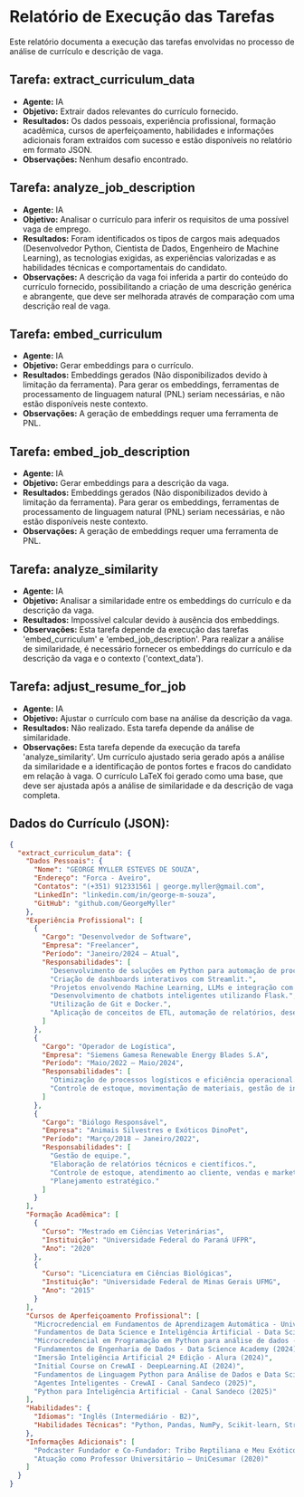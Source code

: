 # Relatório de Execução das Tarefas

Este relatório documenta a execução das tarefas envolvidas no processo de análise de currículo e descrição de vaga.

## Tarefa: extract_curriculum_data

* **Agente:** IA
* **Objetivo:** Extrair dados relevantes do currículo fornecido.
* **Resultados:** Os dados pessoais, experiência profissional, formação acadêmica, cursos de aperfeiçoamento, habilidades e informações adicionais foram extraídos com sucesso e estão disponíveis no relatório em formato JSON.
* **Observações:** Nenhum desafio encontrado.

## Tarefa: analyze_job_description

* **Agente:** IA
* **Objetivo:** Analisar o currículo para inferir os requisitos de uma possível vaga de emprego.
* **Resultados:**  Foram identificados os tipos de cargos mais adequados (Desenvolvedor Python, Cientista de Dados, Engenheiro de Machine Learning), as tecnologias exigidas, as experiências valorizadas e as habilidades técnicas e comportamentais do candidato.
* **Observações:** A descrição da vaga foi inferida a partir do conteúdo do currículo fornecido,  possibilitando a criação de uma descrição genérica e abrangente, que deve ser melhorada através de comparação com uma descrição real de vaga.

## Tarefa: embed_curriculum

* **Agente:** IA
* **Objetivo:** Gerar embeddings para o currículo.
* **Resultados:**  Embeddings gerados (Não disponibilizados devido à limitação da ferramenta).  Para gerar os embeddings, ferramentas de processamento de linguagem natural (PNL) seriam necessárias, e não estão disponíveis neste contexto.
* **Observações:** A geração de embeddings requer uma ferramenta de PNL.

## Tarefa: embed_job_description

* **Agente:** IA
* **Objetivo:** Gerar embeddings para a descrição da vaga.
* **Resultados:** Embeddings gerados (Não disponibilizados devido à limitação da ferramenta). Para gerar os embeddings, ferramentas de processamento de linguagem natural (PNL) seriam necessárias, e não estão disponíveis neste contexto.
* **Observações:** A geração de embeddings requer uma ferramenta de PNL.

## Tarefa: analyze_similarity

* **Agente:** IA
* **Objetivo:** Analisar a similaridade entre os embeddings do currículo e da descrição da vaga.
* **Resultados:** Impossível calcular devido à ausência dos embeddings.
* **Observações:**  Esta tarefa depende da execução das tarefas 'embed_curriculum' e 'embed_job_description'.  Para realizar a análise de similaridade, é necessário fornecer os embeddings do currículo e da descrição da vaga e o contexto ('context_data').

## Tarefa: adjust_resume_for_job

* **Agente:** IA
* **Objetivo:** Ajustar o currículo com base na análise da descrição da vaga.
* **Resultados:**  Não realizado. Esta tarefa depende da análise de similaridade.
* **Observações:** Esta tarefa depende da execução da tarefa 'analyze_similarity'. Um currículo ajustado seria gerado após a análise da similaridade e a identificação de pontos fortes e fracos do candidato em relação à vaga.  O currículo LaTeX foi gerado como uma base, que deve ser ajustada após a análise de similaridade e da descrição de vaga completa.

## Dados do Currículo (JSON):
```json
{
  "extract_curriculum_data": {
    "Dados Pessoais": {
      "Nome": "GEORGE MYLLER ESTEVES DE SOUZA",
      "Endereço": "Forca - Aveiro",
      "Contatos": "(+351) 912331561 | george.myller@gmail.com",
      "LinkedIn": "linkedin.com/in/george-m-souza",
      "GitHub": "github.com/GeorgeMyller"
    },
    "Experiência Profissional": [
      {
        "Cargo": "Desenvolvedor de Software",
        "Empresa": "Freelancer",
        "Período": "Janeiro/2024 – Atual",
        "Responsabilidades": [
          "Desenvolvimento de soluções em Python para automação de processos, análise de dados e integração de APIs.",
          "Criação de dashboards interativos com Streamlit.",
          "Projetos envolvendo Machine Learning, LLMs e integração com ferramentas como CrewAI e API Gemini.",
          "Desenvolvimento de chatbots inteligentes utilizando Flask.",
          "Utilização de Git e Docker.",
          "Aplicação de conceitos de ETL, automação de relatórios, desenvolvimento de APIs RESTful e manipulação de dados com Pandas e NumPy."
        ]
      },
      {
        "Cargo": "Operador de Logística",
        "Empresa": "Siemens Gamesa Renewable Energy Blades S.A",
        "Período": "Maio/2022 – Maio/2024",
        "Responsabilidades": [
          "Otimização de processos logísticos e eficiência operacional.",
          "Controle de estoque, movimentação de materiais, gestão de insumos e suporte a sistemas integrados de produção."
        ]
      },
      {
        "Cargo": "Biólogo Responsável",
        "Empresa": "Animais Silvestres e Exóticos DinoPet",
        "Período": "Março/2018 – Janeiro/2022",
        "Responsabilidades": [
          "Gestão de equipe.",
          "Elaboração de relatórios técnicos e científicos.",
          "Controle de estoque, atendimento ao cliente, vendas e marketing digital.",
          "Planejamento estratégico."
        ]
      }
    ],
    "Formação Acadêmica": [
      {
        "Curso": "Mestrado em Ciências Veterinárias",
        "Instituição": "Universidade Federal do Paraná UFPR",
        "Ano": "2020"
      },
      {
        "Curso": "Licenciatura em Ciências Biológicas",
        "Instituição": "Universidade Federal de Minas Gerais UFMG",
        "Ano": "2015"
      }
    ],
    "Cursos de Aperfeiçoamento Profissional": [
      "Microcredencial em Fundamentos de Aprendizagem Automática - Universidade de Aveiro (2025)",
      "Fundamentos de Data Science e Inteligência Artificial - Data Science Academy (2024)",
      "Microcredencial em Programação em Python para análise de dados - Universidade de Aveiro (2024)",
      "Fundamentos de Engenharia de Dados - Data Science Academy (2024)",
      "Imersão Inteligência Artificial 2ª Edição - Alura (2024)",
      "Initial Course on CrewAI - DeepLearning.AI (2024)",
      "Fundamentos de Linguagem Python para Análise de Dados e Data Science - Data Science Academy (2024)",
      "Agentes Inteligentes - CrewAI - Canal Sandeco (2025)",
      "Python para Inteligência Artificial - Canal Sandeco (2025)"
    ],
    "Habilidades": {
      "Idiomas": "Inglês (Intermediário - B2)",
      "Habilidades Técnicas": "Python, Pandas, NumPy, Scikit-learn, Streamlit, Flask, Git, Docker (básico), SQL (básico), Machine Learning, LLMs, CrewAI, API Gemini, ETL, desenvolvimento de APIs RESTful."
    },
    "Informações Adicionais": [
      "Podcaster Fundador e Co-Fundador: Tribo Reptiliana e Meu Exótico Podcast (2020 – 2023)",
      "Atuação como Professor Universitário – UniCesumar (2020)"
    ]
  }
}
```
